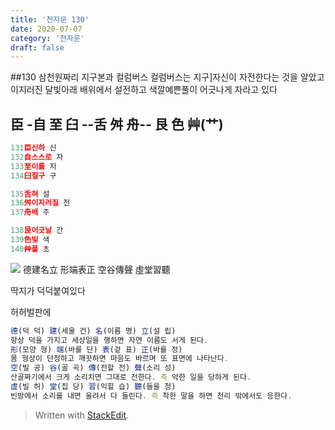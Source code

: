 ```yaml
---
title: '천자문 130'
date: 2020-07-07
category: '천자문'
draft: false
---
```

  ##130 삼천원짜리 지구본과 컬럼버스
  컬럼버스는 지구]자신이  자전한다는 것을 알았고
  이지러진 달빛아래 배위에서 설전하고
  색깔예쁜풀이 어긋나게  자라고 있다
  

## 臣 -自 至 臼 --舌 舛 舟-- 艮 色 艸(艹)

```js
131臣신하 신
132自스스로 자
133至이를 지
134臼절구 구

135舌혀 설
136舛이지러질 천
137舟배 주

138艮어긋날 간
139色빛 색
140艸풀 초
```
![](https://i.ibb.co/f2gc0N9/2020-07-08-10-43-29.png)
德建名立  形端表正
空谷傳聲  虛堂習聽

딱지가 덕덕붙여있다


허허벌판에

```js
德(덕 덕) 建(세울 건) 名(이름 명) 立(설 립)
항상 덕을 가지고 세상일을 행하면 자연 이름도 서게 된다.
形(모양 형) 端(바를 단) 表(겉 표) 正(바를 정)
몸 형상이 단정하고 깨끗하면 마음도 바르며 또 표면에 나타난다.
空(빌 공) 谷(골 곡) 傳(전할 전) 聲(소리 성)
산골짜기에서 크게 소리치면 그대로 전한다. 즉 악한 일을 당하게 된다.
虛(빌 허) 堂(집 당) 習(익힐 습) 聽(들을 청)
빈방에서 소리를 내면 울려서 다 들린다. 즉 착한 말을 하면 천리 밖에서도 응한다.
```


> Written with [StackEdit](https://stackedit.io/).
<!--stackedit_data:
eyJoaXN0b3J5IjpbLTQyMDg1MjA1NSwtMTUyMTI5NDAyNCw4Nz
UwOTY2MzcsLTI2NTE2MDMyMF19
-->